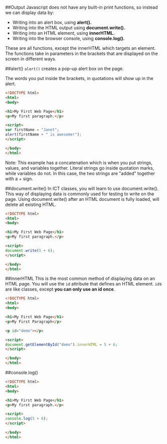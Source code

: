 ##Output
Javascript does not have any built-in print functions, so instead we can display data by:

* Writing into an alert box, using __alert().__
* Writing into the HTML output using __document.write().__
* Writing into an HTML element, using __innerHTML.__
* Writing into the browser console, using __console.log().__

These are all functions, except the innerHTML which targets an element. The functions take in parameters in the brackets that are displayed on the screen in different ways.

##alert()
```alert()``` creates a pop-up alert box on the page.

The words you put inside the brackets, in quotations will show up in the alert. 

```html
<!DOCTYPE html>
<html>
<body>

<h1>My First Web Page</h1>
<p>My first paragraph.</p>

<script>
var firstName = "Janet";
alert(firstName + " is awesome!");
</script>

</body>
</html>
````

Note: This example has a concatenation which is when you put strings, values, and variables together. Literal strings go inside quotation marks, while variables do not. In this case, the two strings are "added" together with a + sign.

##document.write()
In ICT classes, you will learn to use document.write(). This way of displaying data is commonly used for testing to write on the page. Using document.write() after an HTML document is fully loaded, will delete all existing HTML.
```html
<!DOCTYPE html>
<html>
<body>

<h1>My First Web Page</h1>
<p>My first paragraph.</p>

<script>
document.write(5 + 6);
</script>

</body>
</html>
```

##innerHTML
This is the most common method of displaying data on an HTML page. You will use the ```id``` attribute that defines an HTML element. ```id```s are like classes, except __you can only use an id once__.
```html
<!DOCTYPE html>
<html>
<body>

<h1>My First Web Page</h1>
<p>My First Paragraph</p>

<p id="demo"></p>

<script>
document.getElementById("demo").innerHTML = 5 + 6;
</script>

</body>
</html>
```

##console.log()
```html
<!DOCTYPE html>
<html>
<body>

<h1>My First Web Page</h1>
<p>My first paragraph.</p>

<script>
console.log(5 + 6);
</script>

</body>
</html>
```
